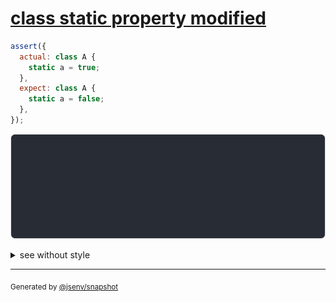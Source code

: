 # [class static property modified](../../function.test.js#L171)

```js
assert({
  actual: class A {
    static a = true;
  },
  expect: class A {
    static a = false;
  },
});
```

![img](throw.svg)

<details>
  <summary>see without style</summary>

```console
AssertionError: actual and expect are different

actual: class A {
  [source code];
  static a = true;
}
expect: class A {
  [source code];
  static a = false;
}
```

</details>

---

<sub>
  Generated by <a href="https://github.com/jsenv/core/tree/main/packages/independent/snapshot">@jsenv/snapshot</a>
</sub>